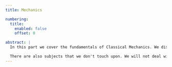 ```yaml
---
title: Mechanics

numbering:
  title:
    enabled: false
    offset: 0

abstract: |
  In this part we cover the fundamentals of Classical Mechanics. We discuss the three laws of Newton and their first consequences. This part focusses on the primary concepts and quantities: Force, Work, Energy, Angular Momentum. We derive and discuss the conservation equations of these and their applications. Two topics receive special attention: oscillations and collisions. We restrict the discussion to one-dimensional cases as much as possible to help understand the physics and not get lost in multi-dimensional problems at an early stage. However, more-dimensionality is not avoided as, for instance, it should be clear from the start that physics not only deals with numbers (better: scalars) but equally important, if not more important, with vectors. Moreover, angular momentum and torque by their very nature require multi-dimensional thinking.

  There are also subjects that we don't touch upon. We will not deal with rigid bodies (although some of the ideas are met when talking about kinetic energy: its translational versus rotational flavors). Rigid bodies require a higher level of abstract thinking and will take up quite some time that is not available in most introductory courses on Classical Mechanics. Nor will we discuss non-inertial frames of reference and fictitious forces like the centrifugal and Coriolis Force. This is left for later years.
---
```

